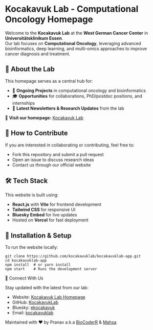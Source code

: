 # Kocakavuk Lab - Computational Oncology Homepage

Welcome to the **Kocakavuk Lab** at the **West German Cancer Center** in **Universitätsklinikum Essen**.  
Our lab focuses on **Computational Oncology**, leveraging advanced bioinformatics, deep learning, and multi-omics approaches to improve cancer diagnosis and treatment.

## 🌟 About the Lab
This homepage serves as a central hub for:
- 🧬 **Ongoing Projects** in computational oncology and bioinformatics
- 🎓 **Opportunities** for collaborations, PhD/postdoc positions, and internships
- 📰 **Latest Newsletters & Research Updates** from the lab

🔗 **Visit our homepage:** [Kocakavuk Lab](https://kocakavuklab.com/)

## 🚀 How to Contribute
If you are interested in collaborating or contributing, feel free to:
- Fork this repository and submit a pull request
- Open an issue to discuss research ideas
- Contact us through our official website

## 🛠 Tech Stack
This website is built using:
- **React.js** with **Vite** for frontend development
- **Tailwind CSS** for responsive UI
- **Bluesky Embed** for live updates
- Hosted on **Vercel** for fast deployment

## 📌 Installation & Setup
To run the website locally:

```shell
git clone https://github.com/kocakavuklab/kocakavuklab-app.git
cd kocakavuklab-app
npm install  # or yarn install
npm start    # Runs the development server
```

🤝 Connect With Us

Stay updated with the latest from our lab:
-	Website: [Kocakavuk Lab Homepage](https://kocakavuklab.com/)
-	GitHub: [KocakavukLab](https://github.com/KocakavukLab)
-	Bluesky: [ekocakavuk](https://bsky.app/profile/ekocakavuk.bsky.social)
-	Email: [kocakavuklab](mailto:kocakavuklab@gmail.com)

Maintained with ❤️ by Pranav a.k.a [BioCoderR](https://biocoderr.github.io) & [Mahsa](https://github.com/MahsasadatNezamabadi) 
